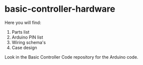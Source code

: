 # basic-controller-hardware

<p>Here you will find:</p>
<ol>
<li>Parts list</li>
<li>Arduino PIN list</li>
<li>Wiring schema's</li>
<li>Case design</li>
</ol>

<p>Look in the Basic Controller Code repository for the Arduino code.</p>
